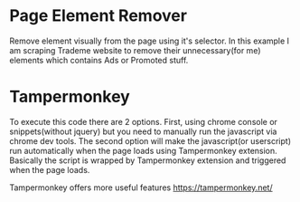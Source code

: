 # Page Element Remover
Remove element visually from the page using it's selector. In this example I am scraping Trademe website to remove their unnecessary(for me) elements which contains Ads or Promoted stuff.

# Tampermonkey
To execute this code there are 2 options. First, using chrome console or snippets(without jquery) but you need to manually run the javascript via chrome dev tools.
The second option will make the javascript(or userscript) run automatically when the page loads using Tampermonkey extension. Basically the script is wrapped by Tampermonkey extension and triggered when the page loads.

Tampermonkey offers more useful features
https://tampermonkey.net/

